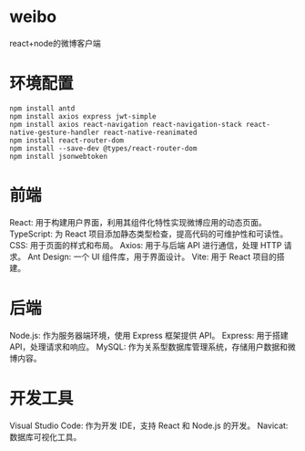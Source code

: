 # weibo
react+node的微博客户端
# 环境配置

```
npm install antd
npm install axios express jwt-simple
npm install axios react-navigation react-navigation-stack react-native-gesture-handler react-native-reanimated
npm install react-router-dom
npm install --save-dev @types/react-router-dom
npm install jsonwebtoken
```

# 前端
React: 用于构建用户界面，利用其组件化特性实现微博应用的动态页面。
TypeScript: 为 React 项目添加静态类型检查，提高代码的可维护性和可读性。
CSS: 用于页面的样式和布局。
Axios: 用于与后端 API 进行通信，处理 HTTP 请求。
Ant Design: 一个 UI 组件库，用于界面设计。
Vite: 用于 React 项目的搭建。

# 后端
Node.js: 作为服务器端环境，使用 Express 框架提供 API。
Express: 用于搭建 API，处理请求和响应。
MySQL: 作为关系型数据库管理系统，存储用户数据和微博内容。

# 开发工具
Visual Studio Code: 作为开发 IDE，支持 React 和 Node.js 的开发。
Navicat: 数据库可视化工具。